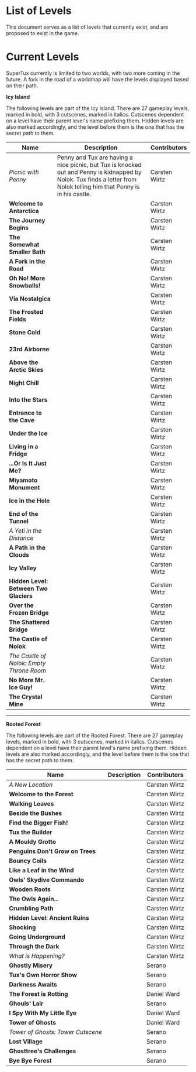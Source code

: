 # List of Levels

This document serves as a list of levels that currently exist, and are proposed to exist in the game.

# Current Levels

SuperTux currently is limited to two worlds, with two more coming in the future. A fork in the road of a worldmap will have the levels displayed based on their path.

**Icy Island**

The following levels are part of the Icy Island. There are 27 gameplay levels, marked in bold, with 3 cutscenes, marked in italics. Cutscenes dependent on a level have their parent level's name prefixing them. Hidden levels are also marked accordingly, and the level before them is the one that has the secret path to them.

| Name | Description | Contributors |
| --- | --- | --- |
| *Picnic with Penny* | Penny and Tux are having a nice picnic, but Tux is knocked out and Penny is kidnapped by Nolok. Tux finds a letter from Nolok telling him that Penny is in his castle. | Carsten Wirtz |
| **Welcome to Antarctica** || Carsten Wirtz |
| **The Journey Begins** || Carsten Wirtz |
| **The Somewhat Smaller Bath** || Carsten Wirtz |
| **A Fork in the Road** || Carsten Wirtz |
| **Oh No! More Snowballs!** || Carsten Wirtz |
| **Via Nostalgica** || Carsten Wirtz |
| **The Frosted Fields** || Carsten Wirtz |
| **Stone Cold** || Carsten Wirtz |
| **23rd Airborne** || Carsten Wirtz |
| **Above the Arctic Skies** || Carsten Wirtz |
| **Night Chill** || Carsten Wirtz |
| **Into the Stars** || Carsten Wirtz |
| **Entrance to the Cave** || Carsten Wirtz |
| **Under the Ice** || Carsten Wirtz |
| **Living in a Fridge** || Carsten Wirtz |
| **...Or Is It Just Me?** || Carsten Wirtz |
| **Miyamoto Monument** || Carsten Wirtz |
| **Ice in the Hole** || Carsten Wirtz |
| **End of the Tunnel** || Carsten Wirtz |
| *A Yeti in the Distance* || Carsten Wirtz |
| **A Path in the Clouds** || Carsten Wirtz |
| **Icy Valley** || Carsten Wirtz |
| **Hidden Level: Between Two Glaciers** || Carsten Wirtz |
| **Over the Frozen Bridge** || Carsten Wirtz |
| **The Shattered Bridge** || Carsten Wirtz |
| **The Castle of Nolok** || Carsten Wirtz |
| *The Castle of Nolok: Empty Throne Room* || Carsten Wirtz |
| **No More Mr. Ice Guy!** || Carsten Wirtz |
| **The Crystal Mine** || Carsten Wirtz |

-----

**Rooted Forest**

The following levels are part of the Rooted Forest. There are 27 gameplay levels, marked in bold, with 3 cutscenes, marked in italics. Cutscenes dependent on a level have their parent level's name prefixing them. Hidden levels are also marked accordingly, and the level before them is the one that has the secret path to them.

| Name | Description | Contributors |
| --- | --- | --- |
| *A New Location* || Carsten Wirtz |
| **Welcome to the Forest** || Carsten Wirtz |
| **Walking Leaves** || Carsten Wirtz |
| **Beside the Bushes** || Carsten Wirtz |
| **Find the Bigger Fish!** || Carsten Wirtz |
| **Tux the Builder** || Carsten Wirtz |
| **A Mouldy Grotto** || Carsten Wirtz |
| **Penguins Don't Grow on Trees** || Carsten Wirtz |
| **Bouncy Coils** || Carsten Wirtz |
| **Like a Leaf in the Wind** || Carsten Wirtz |
| **Owls' Skydive Commando** || Carsten Wirtz |
| **Wooden Roots** || Carsten Wirtz |
| **The Owls Again...** || Carsten Wirtz |
| **Crumbling Path** || Carsten Wirtz |
| **Hidden Level: Ancient Ruins** || Carsten Wirtz |
| **Shocking** || Carsten Wirtz |
| **Going Underground** || Carsten Wirtz |
| **Through the Dark** || Carsten Wirtz |
| *What is Happening?* || Carsten Wirtz |
| **Ghostly Misery** || Serano |
| **Tux's Own Horror Show** || Serano |
| **Darkness Awaits** || Serano |
| **The Forest is Rotting** || Daniel Ward |
| **Ghouls' Lair** || Serano |
| **I Spy With My Little Eye** || Daniel Ward |
| **Tower of Ghosts** || Daniel Ward |
| *Tower of Ghosts: Tower Cutscene* || Serano |
| **Lost Village** || Serano |
| **Ghosttree's Challenges** || Serano |
| **Bye Bye Forest** || Serano |
